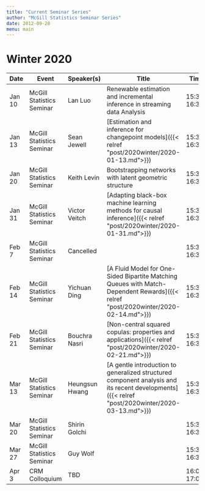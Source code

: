 ```yaml
---
title: "Current Seminar Series"
author: "McGill Statistics Seminar Series"
date: 2012-09-28
menu: main
---
```


# Winter 2020
| Date   | Event                     | Speaker(s)         | Title                                                                                                                                              | Time        | Location                                       |
|--------|---------------------------|--------------------|----------------------------------------------------------------------------------------------------------------------------------------------------|-------------|------------------------------------------------|
| Jan 10 | McGill Statistics Seminar  | Lan Luo | Renewable estimation and incremental inference in streaming data Analysis | 15:30-16:30 | BURN 1104 |
| Jan 13 | McGill Statistics Seminar  | Sean Jewell | [Estimation and inference for changepoint models]({{< relref "post/2020winter/2020-01-13.md">}})  | 15:30-16:30 | BURN 1205 |
| Jan 20 | McGill Statistics Seminar  | Keith Levin | Bootstrapping networks with latent geometric structure | 15:30-16:30 | BURN 1205 |
| Jan 31 | McGill Statistics Seminar  | Victor Veitch | [Adapting black-box machine learning methods for causal inference]({{< relref "post/2020winter/2020-01-31.md">}}) | 15:30–16:30 | BURN 1104 |
| Feb 7 | McGill Statistics Seminar  | Cancelled |  | 15:30–16:30 | BURN 1205 |
| Feb 14 | McGill Statistics Seminar  | Yichuan Ding  | [A Fluid Model for One-Sided Bipartite Matching Queues with Match-Dependent Rewards]({{< relref "post/2020winter/2020-02-14.md">}}) | 15:30-16:30 | BURN 1205 |
| Feb 21 | McGill Statistics Seminar  | Bouchra Nasri | [Non-central squared copulas: properties and applications]({{< relref "post/2020winter/2020-02-21.md">}}) | 15:30-16:30 | BURN 1205 |
| Mar 13 | McGill Statistics Seminar  | Heungsun Hwang | [A gentle introduction to generalized structured component analysis and its recent developments]({{< relref "post/2020winter/2020-03-13.md">}}) | 15:30-16:30 | BURN 1205 |
| Mar 20 | McGill Statistics Seminar  | Shirin Golchi |  | 15:30-16:30 | BURN 1205 |
| Mar 27 | McGill Statistics Seminar  | Guy Wolf |  | 15:30-16:30 | BURN 1205 |
| Apr 3 | CRM Colloquium  | TBD  |  | 16:00-17:00 | BURN 1205 |
